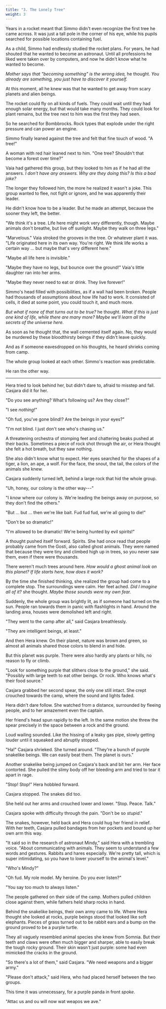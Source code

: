 ```yaml
---
title: "3. The Lonely Tree"
weight: 3
---
```


Years in a rocket meant that Simmo didn't even recognize the first tree he came across. It was just a tall pole in the corner of his eye, while his pupils searched for possible locations containing fuel.

As a child, Simmo had endlessly studied the rocket plans. For years, he had shouted that he wanted to become an astronaut. Until all professions he liked were taken over by computers, and now he didn't know what he wanted to become. 

_Mother says that "becoming something" is the wrong idea,_ he thought. _You already are something, you just have to discover it yourself._

At this moment, all he knew was that he wanted to get away from scary planets and alien beings. 

The rocket could fly on all kinds of fuels. They could wait until they had enough solar energy, but that would take many months. They could look for plant remains, but the tree next to him was the first they had seen.

So he searched for Bombbrocks. Rock types that explode under the right pressure and can power an engine.

Simmo finally leaned against the tree and felt that fine touch of wood. "A tree!"

A woman with red hair leaned next to him. "One tree? Shouldn't that become a forest over time?"

Vaia had gathered this group, but they looked to him as if he had all the answers. _I don't have any answers. Why are they doing this? Is this a bad joke?_

The longer they followed him, the more he realized it wasn't a joke. This group wanted to flee, not fight or ignore, and he was apparently their leader.

He didn't know how to be a leader. But he made an attempt, because the sooner they left, the better.

"We think it's a tree. Life here might work very differently, though. Maybe animals don't breathe, but live off sunlight. Maybe they walk on three legs."

"Marvelous." Vaia stroked the grooves in the tree. Or whatever plant it was. "Life originated here in its own way. You're right. We think life works a certain way ... but maybe that's very different here."

"Maybe all life here is invisible."

"Maybe they have no legs, but bounce over the ground!" Vaia's little daughter ran into her arms.

"Maybe they never need to eat or drink. They live forever!"

Simmo's head filled with possibilities, as if a wall had been broken. People had thousands of assumptions about how life had to work. It consisted of cells, it died at some point, you could touch it, and much more. 

_But what if none of that turns out to be true?_ he thought. _What if this is just one kind of life, while there are many more? Maybe we'll learn all the secrets of the universe here._

As soon as he thought that, the wall cemented itself again. No, they would be murdered by these bloodthirsty beings if they didn't leave quickly.

And as if someone eavesdropped on his thoughts, he heard shrieks coming from camp. 

The whole group looked at each other. Simmo's reaction was predictable.

He ran the other way.

___

Hera tried to look behind her, but didn't dare to, afraid to misstep and fall. Casjara did it for her.

"Do you see anything? What's following us? Are they close?"

"I see _nothing_!"

"Oh fud, you've gone blind!? Are the beings in your eyes?"

"I'm not blind. I just don't see who's chasing us." 

A threatening orchestra of stomping feet and chattering beaks pushed at their backs. Sometimes a piece of rock shot through the air, or Hera thought she felt a hot breath, but they saw nothing. 

She also didn't know what to expect. Her eyes searched for the shapes of a tiger, a lion, an ape, a wolf. For the face, the snout, the tail, the colors of the animals she knew.

Casjara suddenly turned left, behind a large rock that hid the whole group.

"Uh, honey, our colony is the other way---"

"I _know_ where our colony is. We're leading the beings away on purpose, so they don't find the others."

"But ... but ... then we're like bait. Fud fud fud, we're all going to die!"

"Don't be so dramatic!"

"I'm allowed to be dramatic! We're being hunted by evil spirits!"

A thought pushed itself forward. Spirits. She had once read that people probably came from the Gosti, also called ghost animals. They were named that because they were tiny and climbed high up in trees, so you never saw them, even if there were thousands. 

There weren't much trees around here. _How would a ghost animal look on this planet? If life starts here, how does it work?_

By the time she finished thinking, she realized the group had come to a complete stop. The surroundings were calm. Her feet ached. _Did I imagine all of it?_ she thought. _Maybe those sounds were my own fear._

Suddenly, the whole group was brightly lit, as if someone had turned on the sun. People ran towards them in panic with flashlights in hand. Around the landing area, houses were demolished left and right.

"They went to the camp after all," said Casjara breathlessly.

"They are intelligent beings, at least." 

And then Hera knew. On their planet, nature was brown and green, so almost all animals shared those colors to blend in and hide. 

But this planet was purple. There were also hardly any plants or hills, no reason to fly or climb.

"Look for something purple that slithers close to the ground," she said. "Possibly with large teeth to eat other beings. Or rock. Who knows what's their food source."

Casjara grabbed her second spear, the only one still intact. She crept crouched towards the camp, where the sound and lights faded. 

Hera didn't dare follow. She watched from a distance, surrounded by fleeing people, and to her amazement even the captain.

Her friend's head spun rapidly to the left. In the same motion she threw the spear precisely in the space between a rock and the ground.

Loud wailing sounded. Like the hissing of a leaky gas pipe, slowly getting louder until it squeaked and abruptly stopped.

"Ha!" Casjara shrieked. She turned around. "They're a bunch of purple snakelike beings. We can easily beat them. The planet is ours."

Another snakelike being jumped on Casjara's back and bit her arm. Her face contorted. She pulled the slimy body off her bleeding arm and tried to tear it apart in rage.

"Stop! Stop!" Hera hobbled forward.

Casjara stopped. The snakes did too.

She held out her arms and crouched lower and lower. "Stop. Peace. Talk."

Casjara spoke with difficulty through the pain. "Don't be so _stupid_." 

The snakes, however, held back and Hera could hug her friend in relief. With her teeth, Casjara pulled bandages from her pockets and bound up her own arm this way.

"It said so in the research of astronaut Mindy," said Hera with a trembling voice. "About communicating with animals. They seem to understand a few words and gestures. Rabbits and hares especially. We're pretty tall, which is super intimidating, so you have to lower yourself to the animal's level."

"Who's Mindy?"

"Oh fud. My role model. My heroine. Do you ever listen?"

"You say too much to always listen."

The people gathered on their side of the camp. Mothers pulled children close against them, while fathers held sharp rocks in hand.

Behind the snakelike beings, their own army came to life. Where Hera thought she looked at rocks, purple beings stood that looked like soft elephants. Pieces of grass turned out to be rabbit ears and a bump on the ground proved to be a purple turtle. 

They all vaguely resembled animal species she knew from Somnia. But their teeth and claws were often much bigger and sharper, able to easily break the tough rocky ground. Their skin wasn't just purple: some had even mimicked the cracks in the ground.

"So there's a lot of them," said Casjara. "We need weapons and a bigger army."

"Please don't attack," said Hera, who had placed herself between the two groups.

This time it was unnecessary, for a purple panda in front _spoke_.

"Attac us and ou will now wat weapos we ave."
